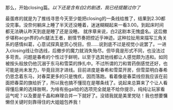 那么，开始closing篇。_以下还是含有白2的剧透，我已经提醒过你了_

最蛋疼的就是为了推线寻思今天至少能把closing的一条线给推了，结果到2.30都没完事。没奈何躺床上睡了半天还没睡着，迷迷糊糊起来一看3.00。到起床时间都无法确认昨天到底是睡了还是没睡。
就序章来说，白2这剧本无愧盛名。这后撤步堪称acgn界的ufc腿法王者，剧情节奏把控近乎神迹。这种拉扯用来描写三角关系的感情纠葛，心意试探真是赏心悦目。但……说到底不过是视觉小说罢了。一进入closing线让你选线，后撤步的魔力就消失殆尽。但毕竟是形式不同，也没法过多苛责。问题是春希的个性过于鲜明，以至于选其他线都让人感觉颇为违和。如同被按头般放仍他沉溺于东马和雪菜的挣扎中。不过所谓的刀和胃药倒感觉还好，也可能是尚未发力，毕竟目测才进线。目前进度是春希和雪菜开房，但雪菜明白春希仍思念着东马，对春菜更多的只是愧疚，因而落跑。看着像是春菜线但我应该在前面把春菜的旗给折了，所以我也搞不懂现在是哪条线了。说起来总算来了个让人看得懂后果的选择肢啊，为啥有些gal给的选项完全就是不给你提示，纯纯让玩家看运气呢？以及要是千晶和麻理合并一下就好了。没错我就是美里党哒！我也想要慵懒但关键时刻靠得住的大姐姐包养我！